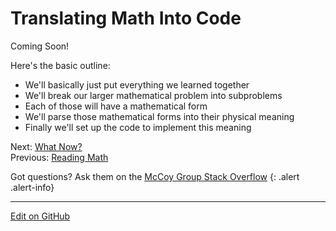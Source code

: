 # Translating Math Into Code

Coming Soon!

Here's the basic outline:

* We'll basically just put everything we learned together
* We'll break our larger mathematical problem into subproblems
* Each of those will have a mathematical form
* We'll parse those mathematical forms into their physical meaning
* Finally we'll set up the code to implement this meaning


<span class="text-muted">Next:</span>
 [What Now?](WhatNow.md)<br/>
<span class="text-muted">Previous:</span>
 [Reading Math](ReadingMath.md)

Got questions? Ask them on the [McCoy Group Stack Overflow](https://stackoverflow.com/c/mccoygroup/questions/ask)
{: .alert .alert-info}

---


[Edit on GitHub](https://github.com/McCoyGroup/References/edit/gh-pages/References/Intro%20To%20Quantum/TranslatingMathIntoCode.md)